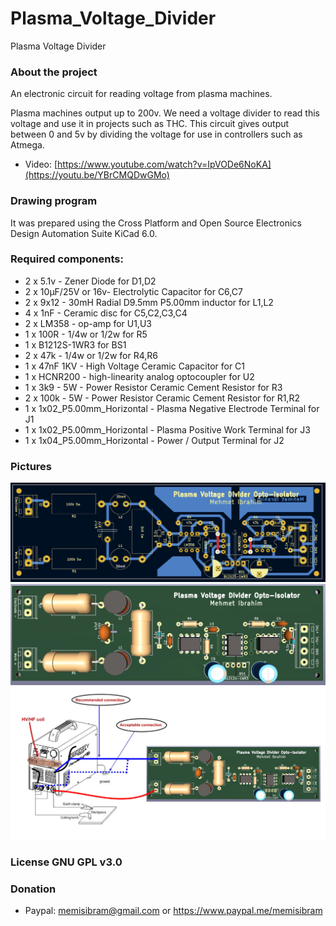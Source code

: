 # Plasma_Voltage_Divider
Plasma Voltage Divider

### About the project
An electronic circuit for reading voltage from plasma machines.

Plasma machines output up to 200v. We need a voltage divider to read this voltage and use it in projects such as THC. This circuit gives output between 0 and 5v by dividing the voltage for use in controllers such as Atmega.

 - Video: [https://www.youtube.com/watch?v=IpVODe6NoKA](https://youtu.be/YBrCMQDwGMo)

### Drawing program
It was prepared using the Cross Platform and Open Source Electronics Design Automation Suite KiCad 6.0.

### Required components:
 - 2 x	5.1v - Zener Diode for D1,D2
 - 2 x	10µF/25V or 16v- Electrolytic Capacitor for C6,C7
 - 2 x	9x12 - 30mH Radial D9.5mm P5.00mm inductor for L1,L2
 - 4 x	1nF - Ceramic disc for C5,C2,C3,C4
 - 2 x	LM358 - op-amp for U1,U3
 - 1 x	100R - 1/4w or 1/2w for R5
 - 1 x	B1212S-1WR3 for BS1
 - 2 x	47k - 1/4w or 1/2w for R4,R6
 - 1 x	47nF 1KV  - High Voltage Ceramic Capacitor for C1
 - 1 x	HCNR200 - high-linearity analog optocoupler for U2
 - 1 x	3k9 - 5W - Power Resistor Ceramic Cement Resistor for R3
 - 2 x	100k - 5W - Power Resistor Ceramic Cement Resistor for R1,R2
 - 1 x	1x02_P5.00mm_Horizontal - Plasma Negative Electrode Terminal for J1
 - 1 x	1x02_P5.00mm_Horizontal - Plasma Positive Work Terminal for J3
 - 1 x	1x04_P5.00mm_Horizontal - Power / Output Terminal for J2

### Pictures

![Plasma Voltage Divider Image1](https://github.com/memisibram/Plasma_Voltage_Divider/blob/main/image1.png)
![Plasma Voltage Divider Image2](https://github.com/memisibram/Plasma_Voltage_Divider/blob/main/image2.png)
![Plasma Voltage Divider Image3](https://github.com/memisibram/Plasma_Voltage_Divider/blob/main/Connection.jpg)

### License GNU GPL v3.0

### Donation

  -  Paypal: memisibram@gmail.com or https://www.paypal.me/memisibram
